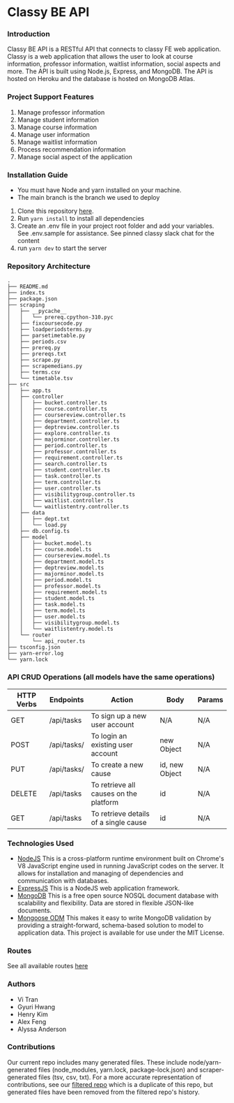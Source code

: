 # Classy BE API

### Introduction

Classy BE API is a RESTful API that connects to classy FE web application. Classy is a web application that allows the user to look at course information, professor information, waitlist information, social aspects and more. The API is built using Node.js, Express, and MongoDB. The API is hosted on Heroku and the database is hosted on MongoDB Atlas.

### Project Support Features
1. Manage professor information
2. Manage student information
3. Manage course information
4. Manage user information
5. Manage waitlist information
6. Process recommendation information
7. Manage social aspect of the application

### Installation Guide
* You must have Node and yarn installed on your machine.
* The main branch is the branch we used to deploy
1. Clone this repository [here](https://github.com/dartmouth-cs98/classy-be.git).
2. Run `yarn install` to install all dependencies
3. Create an .env file in your project root folder and add your variables. See .env.sample for assistance. See pinned classy slack chat for the content
4. run `yarn dev` to start the server

### Repository Architecture
```
.
├── README.md
├── index.ts
├── package.json
├── scraping
│   ├── __pycache__
│   │   └── prereq.cpython-310.pyc
│   ├── fixcoursecode.py
│   ├── loadperiodsterms.py
│   ├── parsetimetable.py
│   ├── periods.csv
│   ├── prereq.py
│   ├── prereqs.txt
│   ├── scrape.py
│   ├── scrapemedians.py
│   ├── terms.csv
│   └── timetable.tsv
├── src
│   ├── app.ts
│   ├── controller
│   │   ├── bucket.controller.ts
│   │   ├── course.controller.ts
│   │   ├── coursereview.controller.ts
│   │   ├── department.controller.ts
│   │   ├── deptreview.controller.ts
│   │   ├── explore.controller.ts
│   │   ├── majorminor.controller.ts
│   │   ├── period.controller.ts
│   │   ├── professor.controller.ts
│   │   ├── requirement.controller.ts
│   │   ├── search.controller.ts
│   │   ├── student.controller.ts
│   │   ├── task.controller.ts
│   │   ├── term.controller.ts
│   │   ├── user.controller.ts
│   │   ├── visibilitygroup.controller.ts
│   │   ├── waitlist.controller.ts
│   │   └── waitlistentry.controller.ts
│   ├── data
│   │   ├── dept.txt
│   │   └── load.py
│   ├── db.config.ts
│   ├── model
│   │   ├── bucket.model.ts
│   │   ├── course.model.ts
│   │   ├── coursereview.model.ts
│   │   ├── department.model.ts
│   │   ├── deptreview.model.ts
│   │   ├── majorminor.model.ts
│   │   ├── period.model.ts
│   │   ├── professor.model.ts
│   │   ├── requirement.model.ts
│   │   ├── student.model.ts
│   │   ├── task.model.ts
│   │   ├── term.model.ts
│   │   ├── user.model.ts
│   │   ├── visibilitygroup.model.ts
│   │   └── waitlistentry.model.ts
│   └── router
│       └── api_router.ts
├── tsconfig.json
├── yarn-error.log
└── yarn.lock
```

### API CRUD Operations (all models have the same operations)
| HTTP Verbs | Endpoints | Action | Body | Params |
| --- | --- | --- | --- | --- |
| GET | /api/tasks | To sign up a new user account | N/A | N/A |
| POST | /api/tasks/ | To login an existing user account | new Object  | N/A |
| PUT | /api/tasks/ | To create a new cause | id, new Object | N/A |
| DELETE | /api/tasks | To retrieve all causes on the platform | id | N/A |
| GET | /api/tasks | To retrieve details of a single cause | id | N/A |

### Technologies Used
* [NodeJS](https://nodejs.org/) This is a cross-platform runtime environment built on Chrome's V8 JavaScript engine used in running JavaScript codes on the server. It allows for installation and managing of dependencies and communication with databases.
* [ExpressJS](https://www.expresjs.org/) This is a NodeJS web application framework.
* [MongoDB](https://www.mongodb.com/) This is a free open source NOSQL document database with scalability and flexibility. Data are stored in flexible JSON-like documents.
* [Mongoose ODM](https://mongoosejs.com/) This makes it easy to write MongoDB validation by providing a straight-forward, schema-based solution to model to application data.
This project is available for use under the MIT License.

### Routes
See all available routes [here](https://docs.google.com/document/d/1a8CfnUn0UmRrMttx54xzE6VVQGUTuhpTS3rtg4iDz2s/edit?usp=sharing)
### Authors
* Vi Tran
* Gyuri Hwang
* Henry Kim
* Alex Feng
* Alyssa Anderson

### Contributions
Our current repo includes many generated files. These include node/yarn-generated files (node_modules, yarn.lock, package-lock.json) and scraper-generated files (tsv, csv, txt). For a more accurate representation of contributions, see our [filtered repo](https://github.com/alxfngg/filtered-classybe/graphs/contributors?from=2022-10-16&to=2023-03-11&type=a) which is a duplicate of this repo, but generated files have been removed from the filtered repo's history.
